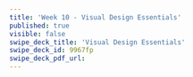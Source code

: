 ```yaml
---
title: 'Week 10 - Visual Design Essentials'
published: true
visible: false
swipe_deck_title: 'Visual Design Essentials'
swipe_deck_id: 9967fp
swipe_deck_pdf_url:
---
```


